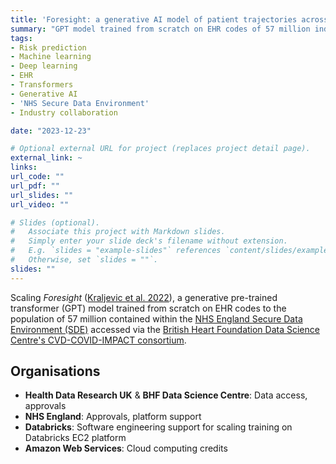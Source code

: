```yaml
---
title: 'Foresight: a generative AI model of patient trajectories across the COVID-19 pandemic'
summary: "GPT model trained from scratch on EHR codes of 57 million individuals for universal risk prediction and trial emulation."
tags:
- Risk prediction
- Machine learning
- Deep learning
- EHR
- Transformers
- Generative AI
- 'NHS Secure Data Environment'
- Industry collaboration

date: "2023-12-23"

# Optional external URL for project (replaces project detail page).
external_link: ~
links:
url_code: ""
url_pdf: ""
url_slides: ""
url_video: ""

# Slides (optional).
#   Associate this project with Markdown slides.
#   Simply enter your slide deck's filename without extension.
#   E.g. `slides = "example-slides"` references `content/slides/example-slides.md`.
#   Otherwise, set `slides = ""`.
slides: ""
---
```


Scaling *Foresight* ([Kraljevic et al. 2022](https://arxiv.org/abs/2212.08072)), a generative pre-trained transformer (GPT) model trained from scratch on EHR codes to the population of 57 million contained within the [NHS England Secure Data Environment (SDE)](https://digital.nhs.uk/services/secure-data-environment-service) accessed via the [British Heart Foundation Data Science Centre's CVD-COVID-IMPACT consortium](https://bhfdatasciencecentre.org/projects/ccu078/).

## Organisations

* **Health Data Research UK** & **BHF Data Science Centre**: Data access, approvals
* **NHS England**: Approvals, platform support
* **Databricks**: Software engineering support for scaling training on Databricks EC2 platform
* **Amazon Web Services**: Cloud computing credits
